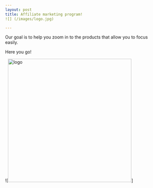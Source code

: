 ```yaml
---
layout: post
title: Affiliate marketing program!
![] (/images/logo.jpg)

---
```


Our goal is to help you zoom in to the products that allow you to focus easily.

Here you go!


![<img src="{{ site.baseurl }}/images/post.jpg" alt="logo" style="width: 400px;"/>]
